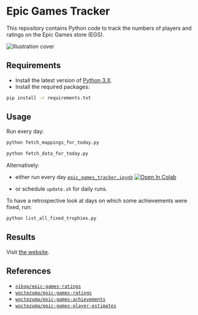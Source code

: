 # Epic Games Tracker

This repository contains Python code to track the numbers of players and ratings on the Epic Games store (EGS).

![Illustration cover][img-cover]

## Requirements

-   Install the latest version of [Python 3.X][python-download-url].
-   Install the required packages:

```bash
pip install -r requirements.txt
```

## Usage

Run every day:
```bash
python fetch_mappings_for_today.py
```
```bash
python fetch_data_for_today.py
```

Alternatively:

-   either run every day [`epic_games_tracker.ipynb`][colab-notebook]
[![Open In Colab][colab-badge]][colab-notebook]

-   or schedule `update.sh` for daily runs.

To have a retrospective look at days on which some achievements were fixed, run:
```bash
python list_all_fixed_trophies.py
```

## Results

Visit [the website][tracker-website].

## References

- [`nikop/epic-games-ratings`][madjoki-egs-ratings]
- [`woctezuma/epic-games-ratings`][epic-games-ratings]
- [`woctezuma/epic-games-achievements`][epic-games-achievements]
- [`woctezuma/epic-games-player-estimates`][epic-games-player-estimates]

<!-- Definitions -->

[img-cover]: <https://github.com/woctezuma/epic-games-tracker/wiki/img/cover.png>
[python-download-url]: <https://www.python.org/downloads/>
[colab-notebook]: <https://colab.research.google.com/github/woctezuma/epic-games-tracker/blob/colab/epic_games_tracker.ipynb>
[colab-badge]: <https://colab.research.google.com/assets/colab-badge.svg>
[tracker-website]: <https://woctezuma.github.io/epic-games-tracker/>
[madjoki-egs-ratings]: <https://github.com/nikop/epic-games-ratings>
[epic-games-ratings]: <https://github.com/woctezuma/epic-games-ratings>
[epic-games-achievements]: <https://github.com/woctezuma/epic-games-achievements>
[epic-games-player-estimates]: <https://github.com/woctezuma/epic-games-player-estimates>
